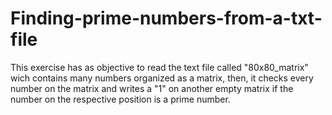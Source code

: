# Finding-prime-numbers-from-a-txt-file

This exercise has as objective to read the text file called "80x80_matrix" wich contains  many numbers organized as a matrix, then, it checks every number on the matrix and writes a "1" on another empty matrix if the number on the respective position is a prime number.
